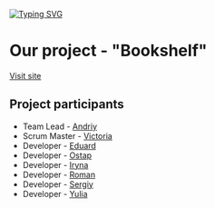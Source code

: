 [![Typing SVG](https://readme-typing-svg.demolab.com?font=Fira+Code&weight=600&size=30&pause=1000&color=F7E93C&background=FFFFFF00&center=true&vCenter=true&width=435&lines=JuicyDev)](https://git.io/typing-svg)

<h1>Our project - "Bookshelf"</h1>
<a href="https://kriandr79.github.io/project-JuiceDev-js/">Visit site</a>


<h2>Project participants</h2>
<ul>
  <li>Team Lead - <a href="https://github.com/kriandr79">Andriy</a></li>
  <li>Scrum Master - <a href="https://github.com/Viktiriia">Victoria</a></li>
  <li>Developer - <a href="https://github.com/eddvornichenko">Eduard</a></li>
  <li>Developer - <a href="https://github.com/Ostap2">Ostap</a></li>
  <li>Developer - <a href="https://github.com/Bird-Forest">Iryna</a></li>
  <li>Developer - <a href="https://github.com/777Roma777">Roman</a></li>
  <li>Developer - <a href="https://github.com/wosean">Sergiy</a></li>
  <li>Developer - <a href="https://github.com/yuliialiubenka">Yulia</a></li>
</ul>
